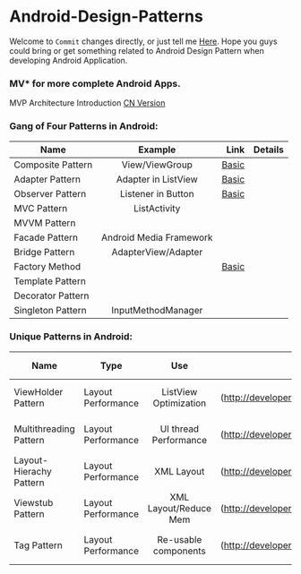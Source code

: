 Android-Design-Patterns
=======================

Welcome to `Commit` changes directly, or just tell me [Here](https://github.com/DonLiangGit/Android-Design-Patterns/issues/1).
Hope you guys could bring or get something related to Android Design Pattern when developing Android Application.

### MV* for more complete Android Apps.
MVP Architecture Introduction [CN Version](http://www.360doc.com/content/10/0225/18/867320_16805936.shtml)

### Gang of Four Patterns in Android:
| Name                  | Example                 | Link  | Details |
| -------------         |:-------------:          | -----:| -----:
| Composite Pattern     | View/ViewGroup          | [Basic](http://javapapers.com/design-patterns/composite-design-pattern/)|
| Adapter Pattern       | Adapter in ListView     | [Basic](http://javapapers.com/design-patterns/adapter-pattern/)|
| Observer Pattern      | Listener in Button      | [Basic](http://shmilyaw-hotmail-com.iteye.com/blog/1557835)|
| MVC Pattern           | ListActivity            | |
| MVVM Pattern          |                         |
| Facade Pattern        | Android Media Framework |
| Bridge Pattern        | AdapterView/Adapter     |
| Factory Method        |                  | [Basic](http://javapapers.com/design-patterns/factory-method-pattern/)
| Template Pattern      |                         |
| Decorator Pattern     |                         |
| Singleton Pattern     | InputMethodManager      |


### Unique Patterns in Android:
| Name                    | Type              | Use                   | Link  | Advanced Link   |
| ----                    | ----              | :----:                | -----:|:------:         |
| ViewHolder Pattern      | Layout Performance| ListView Optimization |[Basic] (http://developer.android.com/training/improving-layouts/smooth-scrolling.html)
| Multithreading Pattern  | Layout Performance| UI thread Performance |[Basic] (http://developer.android.com/training/improving-layouts/smooth-scrolling.html)|[.1](http://www.androiddesignpatterns.com/2014/01/thread-scheduling-in-android.html) [.2](http://www.androiddesignpatterns.com/2012/07/loaders-and-loadermanager-background.html)
| Layout-Hierachy Pattern | Layout Performance| XML Layout            |[Basic] (http://developer.android.com/training/improving-layouts/optimizing-layout.html)
| Viewstub Pattern        | Layout Performance| XML Layout/Reduce Mem |[Basic] (http://developer.android.com/training/improving-layouts/loading-ondemand.html)
| Tag Pattern             | Layout Performance| Re-usable components  |[Basic] (http://developer.android.com/training/improving-layouts/reusing-layouts.html)


